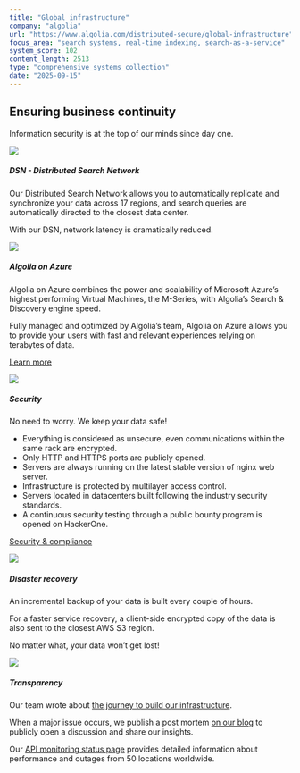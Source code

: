 ```yaml
---
title: "Global infrastructure"
company: "algolia"
url: "https://www.algolia.com/distributed-secure/global-infrastructure"
focus_area: "search systems, real-time indexing, search-as-a-service"
system_score: 102
content_length: 2513
type: "comprehensive_systems_collection"
date: "2025-09-15"
---
```


##  Ensuring business continuity

Information security is at the top of our minds since day one.

![](/files/live/sites/algolia-assets/files/algolia-home/algolia-world.svg)

#####  DSN - Distributed Search Network

Our Distributed Search Network allows you to automatically replicate and synchronize your data across 17 regions, and search queries are automatically directed to the closest data center.

With our DSN, network latency is dramatically reduced.

![](/files/live/sites/algolia-assets/files/algolia-home/Algolia_on-Azure.svg)

#####  Algolia on Azure

Algolia on Azure combines the power and scalability of Microsoft Azure’s highest performing Virtual Machines, the M-Series, with Algolia’s Search & Discovery engine speed.

Fully managed and optimized by Algolia’s team, Algolia on Azure allows you to provide your users with fast and relevant experiences relying on terabytes of data.

[ Learn more ](/search-solutions/algolia-on-azure)

![](/files/live/sites/algolia-assets/files/ip-images/compliance-icons2x.avif)

#####  Security

No need to worry. We keep your data safe! 

  * Everything is considered as unsecure, even communications within the same rack are encrypted.
  * Only HTTP and HTTPS ports are publicly opened.
  * Servers are always running on the latest stable version of nginx web server.
  * Infrastructure is protected by multilayer access control.
  * Servers located in datacenters built following the industry security standards.
  * A continuous security testing through a public bounty program is opened on HackerOne.



[ Security & compliance ](/distributed-secure/security-compliance)

![](/files/live/sites/algolia-assets/files/algolia-home/Misk__Recovery_8.svg)

#####  Disaster recovery

An incremental backup of your data is built every couple of hours.

For a faster service recovery, a client-side encrypted copy of the data is also sent to the closest AWS S3 region.

No matter what, your data won’t get lost!

![](/files/live/sites/algolia-assets/files/algolia-home/Misk__Transperency_9.svg)

#####  Transparency

Our team wrote about [the journey to build our infrastructure](https://stories.algolia.com/algolia-s-fury-road-to-a-worldwide-api-c1536c46f3a5).

When a major issue occurs, we publish a post mortem [on our blog](https://www.algolia.com/blog/) to publicly open a discussion and share our insights.

Our [API monitoring status page](https://status.algolia.com/) provides detailed information about performance and outages from 50 locations worldwide.
